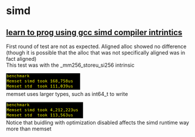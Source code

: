 # simd
## <ins>learn to prog using gcc simd compiler intrintics<ins>  

First round of test are not as expected. Aligned alloc showed no difference (though it is possible that the alloc that was not specifically aligned was in fact aligned)  
This test was with the _mm256_storeu_si256 intrinsic  

![alt text]( simd-learn/info/benchmark-1-release.png )  
memset uses larger types, such as int64_t to write  

![alt text]( simd-learn/info/benchmark-1-debug.png )  
Notice that buidling with optimization disabled affects the simd runtime way more than memset  




